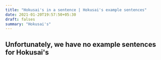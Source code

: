 ```yaml
---
title: "Hokusai's in a sentence | Hokusai's example sentences"
date: 2021-01-20T19:57:50+05:30
draft: falses
summary: "Hokusai's"
---
```

## Unfortunately, we have no example sentences for Hokusai's                 
